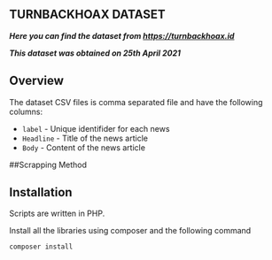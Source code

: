 ## TURNBACKHOAX DATASET

***Here you can find the dataset from https://turnbackhoax.id***

***This dataset was obtained on 25th April 2021***

## Overview  
The dataset CSV files is comma separated file and have the following columns:

 - `label` - Unique identifider for each news
 - `Headline` - Title of the news article
 - `Body` - Content of the news article
 
##Scrapping Method

## Installation    
 
Scripts are written in PHP.

Install all the libraries using composer and the following command
    
    composer install

 
